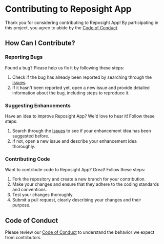 # Contributing to Reposight App

Thank you for considering contributing to Reposight App! By participating in this project, you agree to abide by the [Code of Conduct](./CODE_OF_CONDUCT.md).

## How Can I Contribute?

### Reporting Bugs

Found a bug? Please help us fix it by following these steps:
1. Check if the bug has already been reported by searching through the [Issues](https://github.com/reposight/repo/issues).
2. If it hasn't been reported yet, open a new issue and provide detailed information about the bug, including steps to reproduce it.

### Suggesting Enhancements

Have an idea to improve Reposight App? We'd love to hear it! Follow these steps:
1. Search through the [Issues](https://github.com/reposight/repo/issues) to see if your enhancement idea has been suggested before.
2. If not, open a new issue and describe your enhancement idea thoroughly.

### Contributing Code

Want to contribute code to Reposight App? Great! Follow these steps:
1. Fork the repository and create a new branch for your contribution.
2. Make your changes and ensure that they adhere to the coding standards and conventions.
3. Test your changes thoroughly.
4. Submit a pull request, clearly describing your changes and their purpose.

## Code of Conduct

Please review our [Code of Conduct](./CODE_OF_CONDUCT.md) to understand the behavior we expect from contributors.
